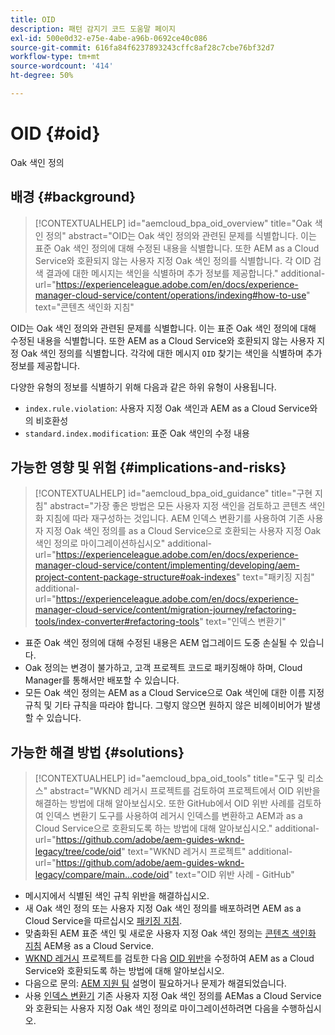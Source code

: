 ```yaml
---
title: OID
description: 패턴 감지기 코드 도움말 페이지
exl-id: 500e0d32-e75e-4abe-a96b-0692ce40c086
source-git-commit: 616fa84f6237893243cffc8af28c7cbe76bf32d7
workflow-type: tm+mt
source-wordcount: '414'
ht-degree: 50%

---
```


# OID {#oid}

Oak 색인 정의

## 배경 {#background}

>[!CONTEXTUALHELP]
>id="aemcloud_bpa_oid_overview"
>title="Oak 색인 정의"
>abstract="OID는 Oak 색인 정의와 관련된 문제를 식별합니다. 이는 표준 Oak 색인 정의에 대해 수정된 내용을 식별합니다. 또한 AEM as a Cloud Service와 호환되지 않는 사용자 지정 Oak 색인 정의를 식별합니다. 각 OID 검색 결과에 대한 메시지는 색인을 식별하며 추가 정보를 제공합니다."
>additional-url="https://experienceleague.adobe.com/en/docs/experience-manager-cloud-service/content/operations/indexing#how-to-use" text="콘텐츠 색인화 지침"

OID는 Oak 색인 정의와 관련된 문제를 식별합니다. 이는 표준 Oak 색인 정의에 대해 수정된 내용을 식별합니다. 또한 AEM as a Cloud Service와 호환되지 않는 사용자 지정 Oak 색인 정의를 식별합니다. 각각에 대한 메시지 `OID` 찾기는 색인을 식별하며 추가 정보를 제공합니다.

다양한 유형의 정보를 식별하기 위해 다음과 같은 하위 유형이 사용됩니다.

* `index.rule.violation`: 사용자 지정 Oak 색인과 AEM as a Cloud Service와의 비호환성
* `standard.index.modification`: 표준 Oak 색인의 수정 내용

## 가능한 영향 및 위험 {#implications-and-risks}

>[!CONTEXTUALHELP]
>id="aemcloud_bpa_oid_guidance"
>title="구현 지침"
>abstract="가장 좋은 방법은 모든 사용자 지정 색인을 검토하고 콘텐츠 색인화 지침에 따라 재구성하는 것입니다. AEM 인덱스 변환기를 사용하여 기존 사용자 지정 Oak 색인 정의를 as a Cloud Service으로 호환되는 사용자 지정 Oak 색인 정의로 마이그레이션하십시오"
>additional-url="https://experienceleague.adobe.com/en/docs/experience-manager-cloud-service/content/implementing/developing/aem-project-content-package-structure#oak-indexes" text="패키징 지침"
>additional-url="https://experienceleague.adobe.com/en/docs/experience-manager-cloud-service/content/migration-journey/refactoring-tools/index-converter#refactoring-tools" text="인덱스 변환기"

* 표준 Oak 색인 정의에 대해 수정된 내용은 AEM 업그레이드 도중 손실될 수 있습니다.
* Oak 정의는 변경이 불가하고, 고객 프로젝트 코드로 패키징해야 하며, Cloud Manager를 통해서만 배포할 수 있습니다.
* 모든 Oak 색인 정의는 AEM as a Cloud Service으로 Oak 색인에 대한 이름 지정 규칙 및 기타 규칙을 따라야 합니다. 그렇지 않으면 원하지 않은 비헤이비어가 발생할 수 있습니다.

## 가능한 해결 방법 {#solutions}

>[!CONTEXTUALHELP]
>id="aemcloud_bpa_oid_tools"
>title="도구 및 리소스"
>abstract="WKND 레거시 프로젝트를 검토하여 프로젝트에서 OID 위반을 해결하는 방법에 대해 알아보십시오. 또한 GitHub에서 OID 위반 사례를 검토하여 인덱스 변환기 도구를 사용하여 레거시 인덱스를 변환하고 AEM과 as a Cloud Service으로 호환되도록 하는 방법에 대해 알아보십시오."
>additional-url="https://github.com/adobe/aem-guides-wknd-legacy/tree/code/oid" text="WKND 레거시 프로젝트"
>additional-url="https://github.com/adobe/aem-guides-wknd-legacy/compare/main...code/oid" text="OID 위반 사례 - GitHub"

* 메시지에서 식별된 색인 규칙 위반을 해결하십시오.
* 새 Oak 색인 정의 또는 사용자 지정 Oak 색인 정의를 배포하려면 AEM as a Cloud Service을 따르십시오 [패키징 지침](https://experienceleague.adobe.com/en/docs/experience-manager-cloud-service/content/implementing/developing/aem-project-content-package-structure).
* 맞춤화된 AEM 표준 색인 및 새로운 사용자 지정 Oak 색인 정의는 [콘텐츠 색인화 지침](https://experienceleague.adobe.com/en/docs/experience-manager-cloud-service/content/operations/indexing#preparing-the-new-index-definition) AEM용 as a Cloud Service.
* [WKND 레거시](https://github.com/adobe/aem-guides-wknd-legacy/tree/code/oid) 프로젝트를 검토한 다음 [OID 위반](https://github.com/adobe/aem-guides-wknd-legacy/compare/main...code/oid)을 수정하여 AEM as a Cloud Service와 호환되도록 하는 방법에 대해 알아보십시오.
* 다음으로 문의: [AEM 지원 팀](https://helpx.adobe.com/kr/enterprise/using/support-for-experience-cloud.html) 설명이 필요하거나 문제가 해결되었습니다.
* 사용 [인덱스 변환기](https://experienceleague.adobe.com/en/docs/experience-manager-cloud-service/content/migration-journey/refactoring-tools/index-converter#refactoring-tools) 기존 사용자 지정 Oak 색인 정의를 AEMas a Cloud Service 와 호환되는 사용자 지정 Oak 색인 정의로 마이그레이션하려면 다음을 수행하십시오.
